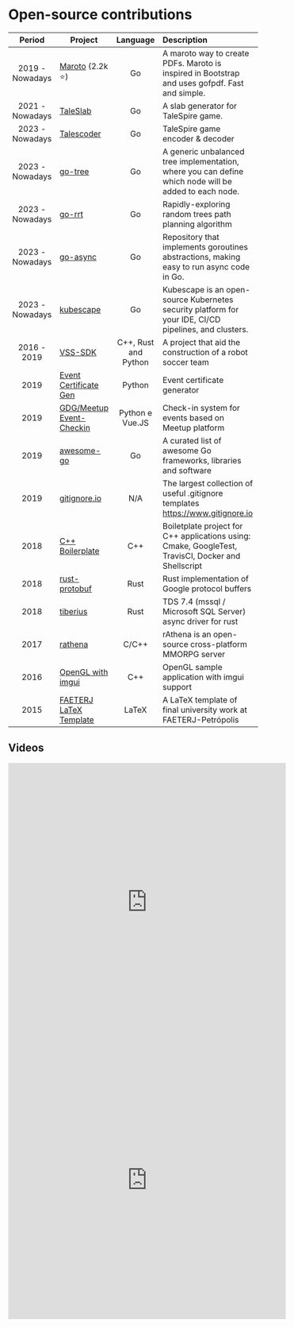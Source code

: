 # Open-source contributions
|     Period      | Project                                                                            |       Language       | Description                                                                                           |    Role     | Language |
|:---------------:|------------------------------------------------------------------------------------|:--------------------:|:------------------------------------------------------------------------------------------------------|:-----------:|:--------:|
| 2019 - Nowadays | [Maroto](http://maroto.io/) (2.2k :star:)                                          |          Go          | A maroto way to create PDFs. Maroto is inspired in Bootstrap and uses gofpdf. Fast and simple.        |   Creator   |   :us:   |
| 2021 - Nowadays | [TaleSlab](https://johnfercher.github.io/taleslab)                                 |          Go          | A slab generator for TaleSpire game.                                                                  |   Creator   |   :us:   |
| 2023 - Nowadays | [Talescoder](https://github.com/johnfercher/talescoder)                            |          Go          | TaleSpire game encoder & decoder                                                                      |   Creator   |   :us:   |
| 2023 - Nowadays | [go-tree](https://github.com/johnfercher/go-tree)                                  |          Go          | A generic unbalanced tree implementation, where you can define which node will be added to each node. |   Creator   |   :us:   |
| 2023 - Nowadays | [go-rrt](https://github.com/johnfercher/go-rrt)                                    |          Go          | Rapidly-exploring random trees path planning algorithm                                                |   Creator   |   :us:   |
| 2023 - Nowadays | [go-async](https://github.com/F-Amaral/go-async)                                   |          Go          | Repository that implements goroutines abstractions, making easy to run async code in Go.              | Contributor |   :us:   |
| 2023 - Nowadays | [kubescape](https://github.com/kubescape/kubescape)                                |          Go          | Kubescape is an open-source Kubernetes security platform for your IDE, CI/CD pipelines, and clusters. | Contributor |   :us:   |
|   2016 - 2019   | [VSS-SDK](https://vss-sdk.github.io/book/general.html)                             | C++, Rust and Python | A project that aid the construction of a robot soccer team                                            |   Creator   | :brazil: |
|      2019       | [Event Certificate Gen](https://github.com/GDGPetropolis/event-certificate-gen)    |        Python        | Event certificate generator                                                                           |   Creator   |   :us:   |
|      2019       | [GDG/Meetup Event-Checkin](https://github.com/GDGPetropolis/compose-event-checkin) |   Python e Vue.JS    | Check-in system for events based on Meetup platform                                                   |   Creator   |   :us:   |
|      2019       | [awesome-go](https://github.com/avelino/awesome-go)                                |          Go          | A curated list of awesome Go frameworks, libraries and software                                       | Contributor |   :us:   |
|      2019       | [gitignore.io](https://github.com/dvcs/gitignore)                                  |         N/A          | The largest collection of useful .gitignore templates https://www.gitignore.io                        | Contributor |   :us:   |
|      2018       | [C++ Boilerplate](https://github.com/johnfercher/boilerplate)                      |         C++          | Boiletplate project for C++ applications using: Cmake, GoogleTest, TravisCI, Docker and Shellscript   |   Creator   |   :us:   |
|      2018       | [rust-protobuf](https://github.com/stepancheg/rust-protobuf)                       |         Rust         | Rust implementation of Google protocol buffers                                                        | Contributor |   :us:   |
|      2018       | [tiberius](https://github.com/steffengy/tiberius)                                  |         Rust         | TDS 7.4 (mssql / Microsoft SQL Server) async driver for rust                                          | Contributor |   :us:   |
|      2017       | [rathena](https://github.com/rathena/rathena)                                      |        C/C++         | rAthena is an open-source cross-platform MMORPG server                                                | Contributor |   :us:   |
|      2016       | [OpenGL with imgui](https://github.com/valera-rozuvan/opengl-sample-with-imgui)    |         C++          | OpenGL sample application with imgui support                                                          | Contributor |   :us:   |
|      2015       | [FAETERJ LaTeX Template](https://github.com/johnfercher/faeterj-latex-template)    |        LaTeX         | A LaTeX template of final university work at FAETERJ-Petrópolis                                       |   Creator   | :brazil: |

## Videos

<iframe width="560" height="560" src="https://www.youtube.com/embed/jwOy4JgleTU" title="YouTube video player" frameborder="0" allow="accelerometer; autoplay; clipboard-write; encrypted-media; gyroscope; picture-in-picture; web-share" allowfullscreen></iframe>

<iframe width="560" height=560" src="https://www.youtube.com/embed/2Yo8s7w7rTE" title="YouTube video player" frameborder="0" allow="accelerometer; autoplay; clipboard-write; encrypted-media; gyroscope; picture-in-picture; web-share" allowfullscreen></iframe>
